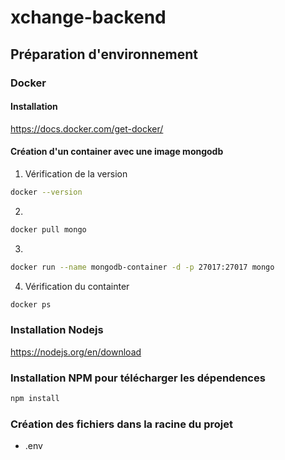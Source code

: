 # xchange-backend

## Préparation d'environnement

### Docker

#### Installation

https://docs.docker.com/get-docker/

#### Création d'un container avec une image mongodb

1. Vérification de la version

```bash
docker --version
```

2.

```bash
docker pull mongo
```

3.

```bash
docker run --name mongodb-container -d -p 27017:27017 mongo
```

4. Vérification du containter

```bash
docker ps
```

### Installation Nodejs

https://nodejs.org/en/download

### Installation NPM pour télécharger les dépendences

```bash
npm install
```

### Création des fichiers dans la racine du projet

- .env
